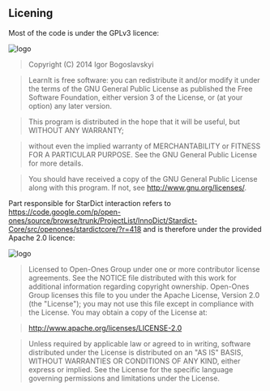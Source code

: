 Licening
---------
Most of the code is under the GPLv3 licence: 

![logo][logo1]

[logo1]:http://www.gnu.org/graphics/gplv3-127x51.png "GPL"

> Copyright (C) 2014  Igor Bogoslavskyi

> LearnIt is free software: you can redistribute it and/or modify
it under the terms of the GNU General Public License as published
the Free Software Foundation, either version 3 of the License, or
(at your option) any later version.

> This program is distributed in the hope that it will be useful,
but WITHOUT ANY WARRANTY; 

> without even the implied warranty of
MERCHANTABILITY or FITNESS FOR A PARTICULAR PURPOSE.  See the
GNU General Public License for more details.

> You should have received a copy of the GNU General Public License
along with this program.  If not, see <http://www.gnu.org/licenses/>.

Part responsible for StarDict interaction refers to https://code.google.com/p/open-ones/source/browse/trunk/ProjectList/InnoDict/Stardict-Core/src/openones/stardictcore/?r=418 and is therefore under the provided Apache 2.0 licence:

![logo][logo2]

[logo2]:http://www.apache.org/images/feather-small.gif "Apache"


> Licensed to Open-Ones Group under one or more contributor license
 agreements. See the NOTICE file distributed with this work
 for additional information regarding copyright ownership.
 Open-Ones Group licenses this file to you under the Apache License,
 Version 2.0 (the "License"); you may not use this file
 except in compliance with the License. You may obtain a
 copy of the License at:

> http://www.apache.org/licenses/LICENSE-2.0

> Unless required by applicable law or agreed to in writing,
 software distributed under the License is distributed on
 an "AS IS" BASIS, WITHOUT WARRANTIES OR CONDITIONS OF ANY
 KIND, either express or implied. See the License for the
 specific language governing permissions and limitations
 under the License.

